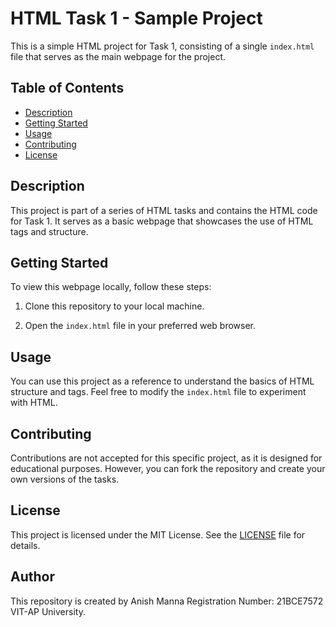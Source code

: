 # HTML Task 1 - Sample Project

This is a simple HTML project for Task 1, consisting of a single `index.html` file that serves as the main webpage for the project.

## Table of Contents

- [Description](#description)
- [Getting Started](#getting-started)
- [Usage](#usage)
- [Contributing](#contributing)
- [License](#license)

## Description

This project is part of a series of HTML tasks and contains the HTML code for Task 1. It serves as a basic webpage that showcases the use of HTML tags and structure.

## Getting Started

To view this webpage locally, follow these steps:

1. Clone this repository to your local machine.

2. Open the `index.html` file in your preferred web browser.

## Usage

You can use this project as a reference to understand the basics of HTML structure and tags. Feel free to modify the `index.html` file to experiment with HTML.

## Contributing

Contributions are not accepted for this specific project, as it is designed for educational purposes. However, you can fork the repository and create your own versions of the tasks.

## License

This project is licensed under the MIT License. See the [LICENSE](LICENSE) file for details.

## Author
This repository is created by Anish Manna Registration Number: 21BCE7572 VIT-AP University.
